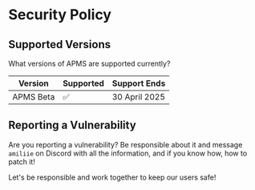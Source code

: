 # Security Policy

## Supported Versions

What versions of APMS are supported currently?

| Version     | Supported          | Support Ends       |
| -------     | ------------------ | ------------------ |
| APMS Beta   | :white_check_mark: | 30 April 2025      |

## Reporting a Vulnerability

Are you reporting a vulnerability? Be responsible about it and message `amiliie` on Discord with all the information, and if you know how, how to patch it!

Let's be responsible and work together to keep our users safe!

